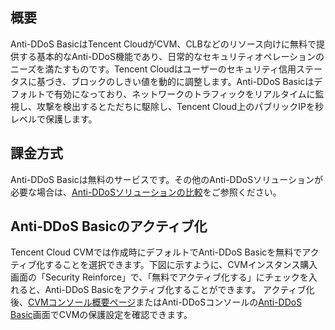 ## 概要
Anti-DDoS BasicはTencent CloudがCVM、CLBなどのリソース向けに無料で提供する基本的なAnti-DDoS機能であり、日常的なセキュリティオペレーションのニーズを満たすものです。Tencent Cloudはユーザーのセキュリティ信用ステータスに基づき、ブロックのしきい値を動的に調整します。Anti-DDoS Basicはデフォルトで有効になっており、ネットワークのトラフィックをリアルタイムに監視し、攻撃を検出するとただちに駆除し、Tencent Cloud上のパブリックIPを秒レベルで保護します。

## 課金方式
Anti-DDoS Basicは無料のサービスです。その他のAnti-DDoSソリューションが必要な場合は、[Anti-DDoSソリューションの比較](https://intl.cloud.tencent.com/zh/document/product/1029/36110)をご参照ください。

## Anti-DDoS Basicのアクティブ化
Tencent Cloud CVMでは作成時にデフォルトでAnti-DDoS Basicを無料でアクティブ化することを選択できます。下図に示すように、CVMインスタンス購入画面の「Security Reinforce」で、「無料でアクティブ化する」にチェックを入れると、Anti-DDoS Basicをアクティブ化することができます。
アクティブ化後、[CVMコンソール概要ページ](https://console.cloud.tencent.com/cvm/overview)またはAnti-DDoSコンソールの[Anti-DDoS Basic](https://console.cloud.tencent.com/ddos/ddos-basic)画面でCVMの保護設定を確認できます。

